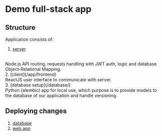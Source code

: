 # Demo full-stack app

## Structure

Application consists of:
1. [server](/app/backend)
<br> 
Node.js API routing, requests handling with JWT auth, logic and database Object-Relational Mapping.
<br>
2. [client](/app/frontend)
<br>
ReactJS user interface to communicate with server.
<br>
3. [database setup](/database/)
<br>
Python (alembic) app for local use, which purpose is to provide models to the database of our application and handle versioning.
<br>

## Deploying changes

1. [database](/database/README.md)
2. [web app](/app/README.md)